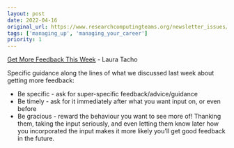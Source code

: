 ```yaml
---
layout: post
date: 2022-04-16
original_url: https://www.researchcomputingteams.org/newsletter_issues/0118
tags: ['managing_up', 'managing_your_career']
priority: 1
---
```


<!-- markdownlint-disable MD033 -->
<!-- markdownlint-disable MD041 -->
<!-- markdownlint-disable MD049 -->

[Get More Feedback This Week](https://lauratacho.com/blog/get-more-feedback-this-week) - Laura Tacho

Specific guidance along the lines of what we discussed last week about getting more feedback:

- Be specific - ask for super-specific feedback/advice/guidance
- Be timely - ask for it immediately after what you want input on, or even before
- Be gracious - reward the behaviour you want to see more of!  Thanking them, taking the input seriously, and even letting them know later how you incorporated the input makes it more likely you’ll get good feedback in the future.